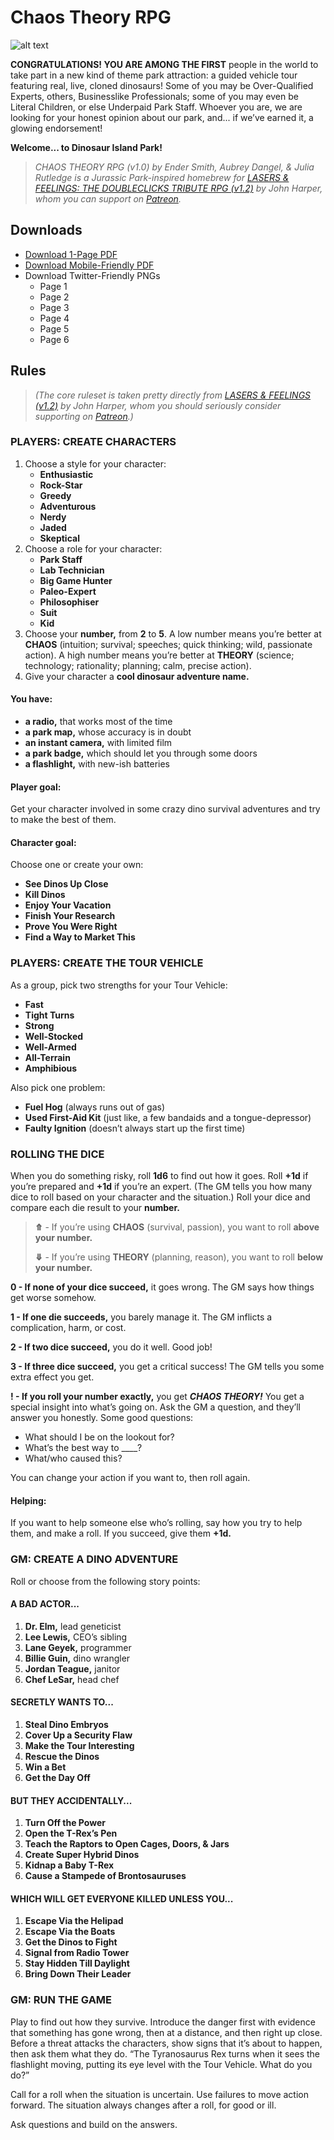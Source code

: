 # Chaos Theory RPG

![alt text](https://chaostheoryrpg.github.io/images/image3.png "Chaos Theory RPG logo")

**CONGRATULATIONS! YOU ARE AMONG THE FIRST** people in the world to take part in a new kind of theme park attraction: a guided vehicle tour featuring real, live, cloned dinosaurs! Some of you may be Over-Qualified Experts, others, Businesslike Professionals; some of you may even be Literal Children, or else Underpaid Park Staff. Whoever you are, we are looking for your honest opinion about our park, and... if we’ve earned it, a glowing endorsement!

**Welcome... to Dinosaur Island Park!**

> _CHAOS THEORY RPG (v1.0) by Ender Smith, Aubrey Dangel, &amp; Julia Rutledge is a Jurassic Park-inspired homebrew for [LASERS &amp; FEELINGS: THE DOUBLECLICKS TRIBUTE RPG (v1.2)](http://www.onesevendesign.com/laserfeelings/) by John Harper, whom you can support on [Patreon](https://www.patreon.com/johnharper)._

## Downloads
- [Download 1-Page PDF](https://github.com/ChaosTheoryRPG/ChaosTheoryRPG.github.io/raw/master/Downloads/Chaos%20Theory%20(v1.0).pdf)
- [Download Mobile-Friendly PDF](https://github.com/ChaosTheoryRPG/ChaosTheoryRPG.github.io/raw/master/Downloads/Chaos%20Theory%20(v1.0)%20-%20(Mobile%20Friendly).pdf)
- Download Twitter-Friendly PNGs
    - Page 1
    - Page 2
    - Page 3
    - Page 4
    - Page 5
    - Page 6

## Rules
> _(The core ruleset is taken pretty directly from [LASERS &amp; FEELINGS (v1.2)](http://www.onesevendesign.com/laserfeelings/) by John Harper, whom you should seriously consider supporting on [Patreon](https://www.patreon.com/johnharper).)_

### PLAYERS: CREATE CHARACTERS
1. Choose a style for your character: 
    - **Enthusiastic**
    - **Rock-Star**
    - **Greedy**
    - **Adventurous** 
    - **Nerdy**
    - **Jaded**
    - **Skeptical**
2. Choose a role for your character:
    - **Park Staff**
    - **Lab Technician**
    - **Big Game Hunter**
    - **Paleo-Expert**
    - **Philosophiser**
    - **Suit**
    - **Kid**
3. Choose your **number,** from **2** to **5**. A low number means you’re better at **CHAOS** (intuition; survival; speeches; quick thinking; wild, passionate action). A high number means you’re better at **THEORY** (science; technology; rationality; planning; calm, precise action). 
4. Give your character a **cool dinosaur adventure name.**

#### You have:
- **a radio,** that works most of the time
- **a park map,** whose accuracy is in doubt
- **an instant camera,** with limited film
- **a park badge,** which should let you through some doors
- **a flashlight,** with new-ish batteries

#### Player goal:
Get your character involved in some crazy dino survival adventures and try to make the best of them.

#### Character goal:
Choose one or create your own:
  - **See Dinos Up Close**
  - **Kill Dinos**
  - **Enjoy Your Vacation**
  - **Finish Your Research**
  - **Prove You Were Right**
  - **Find a Way to Market This**

### PLAYERS: CREATE THE TOUR VEHICLE
As a group, pick two strengths for your Tour Vehicle:
  - **Fast**
  - **Tight Turns**
  - **Strong**
  - **Well-Stocked**
  - **Well-Armed**
  - **All-Terrain**
  - **Amphibious**

Also pick one problem:
  - **Fuel Hog** (always runs out of gas)
  - **Used First-Aid Kit** (just like, a few bandaids and a tongue-depressor)
  - **Faulty Ignition** (doesn’t always start up the first time)

### ROLLING THE DICE
When you do something risky, roll **1d6** to find out how it goes. Roll **+1d** if you’re prepared and **+1d** if you’re an expert. (The GM tells you how many dice to roll based on your character and the situation.)
Roll your dice and compare each die result to your **number.**

> **⤊** - If you’re using **CHAOS** (survival, passion), you want to roll **above your number.**
>
> **⤋** - If you’re using **THEORY** (planning, reason), you want to roll **below your number.**

**0 - If none of your dice succeed,** it goes wrong. The GM says how things get worse somehow.
    
**1 - If one die succeeds,** you barely manage it. The GM inflicts a complication, harm, or cost.

**2 - If two dice succeed,** you do it well. Good job!

**3 - If three dice succeed,** you get a critical success! The GM tells you some extra effect you get.

**! - If you roll your number exactly,** you get _**CHAOS THEORY!**_ You get a special insight into what’s going on. Ask the GM a question, and they’ll answer you honestly. Some good questions:
  - What should I be on the lookout for?
  - What’s the best way to \_\_\_\_?
  - What/who caused this?
  
You can change your action if you want to, then roll again.

#### Helping:
If you want to help someone else who’s rolling, say how you try to help them, and make a roll. If you succeed, give them **+1d.**

### GM: CREATE A DINO ADVENTURE
Roll or choose from the following story points:

#### A BAD ACTOR...
1. **Dr. Elm,** lead geneticist
2. **Lee Lewis,** CEO’s sibling
3. **Lane Geyek,** programmer
4. **Billie Guin,** dino wrangler
5. **Jordan Teague,** janitor
6. **Chef LeSar,** head chef

#### SECRETLY WANTS TO...
1. **Steal Dino Embryos**
2. **Cover Up a Security Flaw**
3. **Make the Tour Interesting**
4. **Rescue the Dinos**
5. **Win a Bet**
6. **Get the Day Off**

#### BUT THEY ACCIDENTALLY...
1. **Turn Off the Power**
2. **Open the T-Rex’s Pen**
3. **Teach the Raptors to Open Cages, Doors, & Jars**
4. **Create Super Hybrid Dinos**
5. **Kidnap a Baby T-Rex**
6. **Cause a Stampede of Brontosauruses**

#### WHICH WILL GET EVERYONE KILLED UNLESS YOU...
1. **Escape Via the Helipad**
2. **Escape Via the Boats**
3. **Get the Dinos to Fight**
4. **Signal from Radio Tower**
5. **Stay Hidden Till Daylight**
6. **Bring Down Their Leader**

### GM: RUN THE GAME
Play to find out how they survive. Introduce the danger first with evidence that something has gone wrong, then at a distance, and then right up close. Before a threat attacks the characters, show signs that it’s about to happen, then ask them what they do. “The Tyranosaurus Rex turns when it sees the flashlight moving, putting its eye level with the Tour Vehicle. What do you do?”

Call for a roll when the situation is uncertain. Use failures to move action forward. The situation always changes after a roll, for good or ill.

Ask questions and build on the answers.
